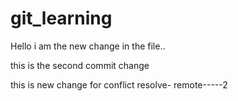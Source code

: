 # git_learning

Hello i am the new change in the file..

this is the second commit change 

this is new change for conflict resolve- remote-----2
